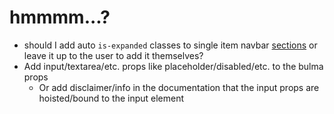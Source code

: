 # hmmmm...?

- should I add auto `is-expanded` classes to single item
  navbar [sections](https://bulma.io/documentation/components/navbar/#navbar-menu) or leave it up to the user to add it
  themselves?
- Add input/textarea/etc. props like placeholder/disabled/etc. to the bulma props
	- Or add disclaimer/info in the documentation that the input props are hoisted/bound to the input element
